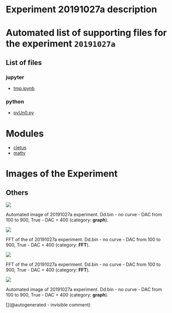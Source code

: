 # Experiment 20191027a description





# Automated list of supporting files for the __experiment `20191027a`__

## List of files

### jupyter

* [tmp.ipynb](/tmp.ipynb)


### python

* [pyUn0.py](/matty/20191027a/pyUn0.py)





# Modules

* [cletus](/retired/cletus/)
* [matty](/matty/)




# Images of the Experiment

## Others

![](/matty/20191027a/images/20191027a-2.jpg)

Automated image of 20191027a experiment. Dd.bin - no curve - DAC from 100 to 900, True - DAC = 400 (category: __graph__).

![](/matty/20191027a/images/20191027a-1-fft.jpg)

FFT of the of 20191027a experiment. Dd.bin - no curve - DAC from 100 to 900, True - DAC = 400 (category: __FFT__).

![](/matty/20191027a/images/20191027a-2-fft.jpg)

FFT of the of 20191027a experiment. Dd.bin - no curve - DAC from 100 to 900, True - DAC = 400 (category: __FFT__).

![](/matty/20191027a/images/20191027a-1.jpg)

Automated image of 20191027a experiment. Dd.bin - no curve - DAC from 100 to 900, True - DAC = 400 (category: __graph__).










[](@autogenerated - invisible comment)